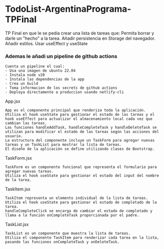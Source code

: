 # TodoList-ArgentinaPrograma-TPFinal

TP Final en que le se pedia crear una lista de tareas que:
Permita borrar y darle un "hecho" a la tarea.
Añadir persistencia en Storage del navegador.
Añadir estilos.
Usar useEffect y useState

### Ademas le añadi un pipeline de github actions
    
    Cuenta un pipeline el cual:
    - Usa una imagen de ubuntu 22.04
    - Instala node v20
    - Instala las dependencias de la app
    - Crea un build
    - Toma informacion de los secrets de github actions
    - Deploya directamente a produccion usando netlify-cli



App.jsx

    App es el componente principal que renderiza toda la aplicación.
    Utiliza el hook useState para gestionar el estado de las tareas y el hook useEffect para actualizar el almacenamiento local cada vez que cambian las tareas.
    Las funciones handleAddTask, handleCompleteTask y handleDeleteTask se utilizan para modificar el estado de las tareas según las acciones del usuario.
    La estructura del componente incluye un TaskForm para agregar nuevas tareas y un TaskList para mostrar la lista de tareas.
    El diseño de la aplicación se define utilizando clases de Bootstrap.

TaskForm.jsx

    TaskForm es un componente funcional que representa el formulario para agregar nuevas tareas.
    Utiliza el hook useState para gestionar el estado del input del nombre de la tarea.

TaskItem.jsx

    TaskItem representa un elemento individual de la lista de tareas.
    Utiliza el hook useState para gestionar el estado de completado de la tarea.
    handleCompleteClick se encarga de cambiar el estado de completado y llama a la función onCompleteTask proporcionada por el padre.

TaskList.jsx

    TaskList es un componente que muestra la lista de tareas.
    Utiliza el componente TaskItem para renderizar cada tarea en la lista, pasando las funciones onCompleteTask y onDeleteTask.

